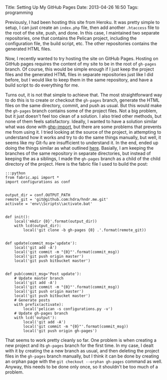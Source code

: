 Title: Setting Up My GitHub Pages
Date: 2013-04-26 16:50
Tags: programming


Previously, I had been hosting this site from Heroku. It was pretty simple to setup, I can just create an `index.php` file, then add another `.htaccess` file to the root of the site, push, and done. In this case, I maintained two separate repositories, one that contains the Pelican project, including the configuration file, the build script, etc. The other repositories contains the generated HTML files.

Now, I recently wanted to try hosting the site on GitHub Pages. Hosting on GitHub pages requires the content of my site to be in the root of `gh-pages` branch. Of course, this would be simple enough if I just keep the project files and the generated HTML files in separate repositories just like I did before, but I would like to keep them in the same repository, and have a build script to do everything for me.

Turns out, it is not that simple to achieve that. The most straightforward way to do this is to create or checkout the `gh-pages` branch, generate the HTML files on the same directory, commit, and push as usual. But this would make the `gh-pages` branch contains some of the project files. Not a big problem, but it just doesn't feel too clean of a solution. I also tried other methods, but none of them feels satisfactory. Ideally, I wanted to have a solution similar what was done with [ghp-import][l2], but there are some problems that prevents me from using it. I tried looking at the source of the project, in attempting to understand how it works and try to do the same things manually, but well, it seems like my Git-fu are insufficient to understand it. In the end, ended up doing the things similar as what outlined [here][l1]. Basially, I am keeping the branches of the same repository in separate directories, but instead of keeping the as a siblings, I made the `gh-pages` branch as a child of the child directory of the project. Here is the fabric file I used to build the post:

    :::python
    from fabric.api import *
    import configurations as conf


    output_dir = conf.OUTPUT_PATH
    remote_git = 'git@github.com:hdra/hndr.me.git'
    activate = 'env\\Scripts\\activate.bat'


    def init():
        local('mkdir {0}'.format(output_dir))
        with lcd(output_dir):
            local('git clone -b gh-pages {0} .'.format(remote_git))


    def update(commit_msg='update'):
        local('git add -A')
        local('git commit -m "{0}"'.format(commit_msg))
        local('git push origin master')
        local('git push bitbucket master')


    def pub(commit_msg='Post update'):
        # Update master branch
        local('git add -A')
        local('git commit -m "{0}"'.format(commit_msg))
        local('git push origin master')
        local('git push bitbucket master')
        # Generate posts
        with prefix(activate):
            local('pelican -s configurations.py -v')
        # Update gh-pages branch
        with lcd('output'):
            local('git add -A')
            local('git commit -m "{0}"'.format(commit_msg))
            local('git push origin gh-pages')

That seems to work pretty cleanly so far. One problem is when creating a new project and its `gh-pages` branch for the first time. In my case, I dealt with it by creating the a new branch as usual, and then deleting the project files in the `gh-pages` branch manually, but I think it can be done by creating an orphan page with the `git checkout --orphan gh-pages` command as well. Anyway, this needs to be done only once, so it shouldn't be too much of a problem.

[l1]: https://gist.github.com/chrisjacob/833223
[l2]: https://github.com/davisp/ghp-import